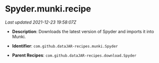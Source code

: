 # Spyder.munki.recipe

_Last updated 2021-12-23 19:58:07Z_

- **Description**: Downloads the latest version of Spyder and imports it into Munki.

- **Identifier**: `com.github.dataJAR-recipes.munki.Spyder`

- **Parent Recipes**: `com.github.dataJAR-recipes.download.Spyder`